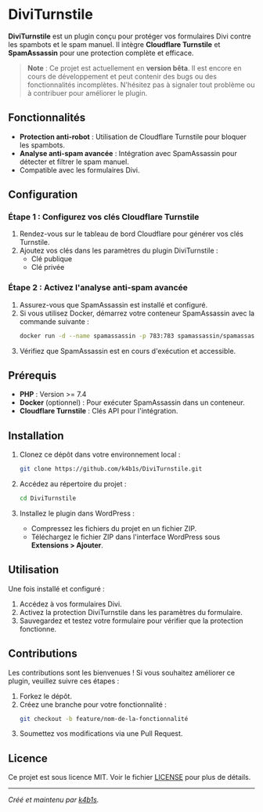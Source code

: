 # DiviTurnstile

**DiviTurnstile** est un plugin conçu pour protéger vos formulaires Divi contre les spambots et le spam manuel. Il intègre **Cloudflare Turnstile** et **SpamAssassin** pour une protection complète et efficace.

> **Note** : Ce projet est actuellement en **version bêta**. Il est encore en cours de développement et peut contenir des bugs ou des fonctionnalités incomplètes. N'hésitez pas à signaler tout problème ou à contribuer pour améliorer le plugin.

## Fonctionnalités

- **Protection anti-robot** : Utilisation de Cloudflare Turnstile pour bloquer les spambots.
- **Analyse anti-spam avancée** : Intégration avec SpamAssassin pour détecter et filtrer le spam manuel.
- Compatible avec les formulaires Divi.

## Configuration

### Étape 1 : Configurez vos clés Cloudflare Turnstile
1. Rendez-vous sur le tableau de bord Cloudflare pour générer vos clés Turnstile.
2. Ajoutez vos clés dans les paramètres du plugin DiviTurnstile :
   - Clé publique
   - Clé privée

### Étape 2 : Activez l'analyse anti-spam avancée
1. Assurez-vous que SpamAssassin est installé et configuré.
2. Si vous utilisez Docker, démarrez votre conteneur SpamAssassin avec la commande suivante :
   ```bash
   docker run -d --name spamassassin -p 783:783 spamassassin/spamassassin
   ```
3. Vérifiez que SpamAssassin est en cours d'exécution et accessible.

## Prérequis

- **PHP** : Version >= 7.4
- **Docker** (optionnel) : Pour exécuter SpamAssassin dans un conteneur.
- **Cloudflare Turnstile** : Clés API pour l'intégration.

## Installation

1. Clonez ce dépôt dans votre environnement local :
   ```bash
   git clone https://github.com/k4b1s/DiviTurnstile.git
   ```

2. Accédez au répertoire du projet :
   ```bash
   cd DiviTurnstile
   ```

3. Installez le plugin dans WordPress :
   - Compressez les fichiers du projet en un fichier ZIP.
   - Téléchargez le fichier ZIP dans l'interface WordPress sous **Extensions > Ajouter**.

## Utilisation

Une fois installé et configuré :
1. Accédez à vos formulaires Divi.
2. Activez la protection DiviTurnstile dans les paramètres du formulaire.
3. Sauvegardez et testez votre formulaire pour vérifier que la protection fonctionne.

## Contributions

Les contributions sont les bienvenues ! Si vous souhaitez améliorer ce plugin, veuillez suivre ces étapes :
1. Forkez le dépôt.
2. Créez une branche pour votre fonctionnalité :
   ```bash
   git checkout -b feature/nom-de-la-fonctionnalité
   ```
3. Soumettez vos modifications via une Pull Request.

## Licence

Ce projet est sous licence MIT. Voir le fichier [LICENSE](./LICENSE) pour plus de détails.

---

*Créé et maintenu par [k4b1s](https://github.com/k4b1s).*
